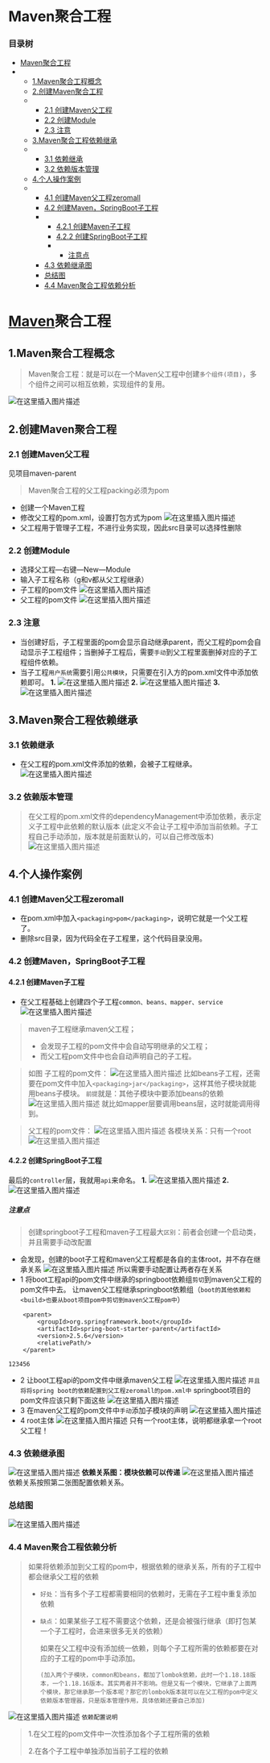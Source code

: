 # Maven聚合工程

### 目录树

- [Maven聚合工程](#Maven_1)
- - [1.Maven聚合工程概念](#1Maven_2)
  - [2.创建Maven聚合工程](#2Maven_6)
  - - [2.1 创建Maven父工程](#21_Maven_7)
    - [2.2 创建Module](#22_Module_14)
    - [2.3 注意](#23__21)
  - [3.Maven聚合工程依赖继承](#3Maven_30)
  - - [3.1 依赖继承](#31__31)
    - [3.2 依赖版本管理](#32__34)
  - [4.个人操作案例](#4_39)
  - - [4.1 创建Maven父工程zeromall](#41_Mavenzeromall_40)
    - [4.2 创建Maven，SpringBoot子工程](#42_MavenSpringBoot_43)
    - - [4.2.1 创建Maven子工程](#421_Maven_44)
      - [4.2.2 创建SpringBoot子工程](#422_SpringBoot_63)
      - - [注意点](#_69)
    - [4.3 依赖继承图](#43__97)
    - [总结图](#_102)
    - [4.4 Maven聚合工程依赖分析](#44_Maven_105)

# [Maven](https://so.csdn.net/so/search?q=Maven&spm=1001.2101.3001.7020)聚合工程

## 1.Maven聚合工程概念

> Maven聚合工程：就是可以在一个Maven父工程中创建`多个组件(项目)`，多个组件之间可以相互依赖，实现组件的复用。

![在这里插入图片描述](img/630a7ee727a346ea82c827ad870c9ba2.png)

## 2.创建Maven聚合工程

### 2.1 创建Maven父工程

见项目maven-parent

> Maven聚合工程的父工程packing必须为pom

- 创建一个Maven工程
- 修改父工程的pom.xml，设置打包方式为pom
  ![在这里插入图片描述](img/c2990768d3e64649918cfe252849518c.png)
- 父工程用于管理子工程，不进行业务实现，因此src目录可以选择性删除

### 2.2 创建Module

- 选择父工程—右键—New—Module
- 输入子工程名称（g和v都从父工程继承）
- 子工程的pom文件
  ![在这里插入图片描述](img/bc5882ba5818447fa0ffa0a5232b7cc9.png)
- 父工程的pom文件
  ![在这里插入图片描述](img/5b90b03d53064abcbd85a18c6100e164.png)

### 2.3 注意

- 当创建好后，子工程里面的pom会显示自动继承parent，而父工程的pom会自动显示子工程组件；当删掉子工程后，需要`手动`到父工程里面删掉对应的子工程组件依赖。
- 当子工程`用户系统`需要引用`公共模块`，只需要在引入方的pom.xml文件中添加依赖即可。
  **1.**
  ![在这里插入图片描述](img/bf4dcdb9cf194285a4b1a183856d8de9.png)
  **2.**
  ![在这里插入图片描述](img/621be726f51143959b8863cd22381367.png)
  **3.**
  ![在这里插入图片描述](img/19e89cf5ab454487930aa7af3f7a99c6.png)

## 3.Maven聚合工程依赖继承

### 3.1 依赖继承

- 在父工程的pom.xml文件添加的依赖，会被子工程继承。
  ![在这里插入图片描述](img/e2958126960040d99179a663d9563815.png)

### 3.2 依赖版本管理

> 在父工程的pom.xml文件的dependencyManagement中添加依赖，表示定义子工程中此依赖的默认版本
> (此定义不会让子工程中添加当前依赖。子工程自己手动添加，版本就是前面默认的，可以自己修改版本)
> ![在这里插入图片描述](img/887a0ffd31064925b7ccd24384d63370.png)

## 4.个人操作案例

### 4.1 创建Maven父工程zeromall

- 在pom.xml中加入`<packaging>pom</packaging>`，说明它就是一个父工程了。
- 删除src目录，因为代码全在子工程里，这个代码目录没用。

### 4.2 创建Maven，SpringBoot子工程

#### 4.2.1 创建Maven子工程

- 在父工程基础上创建四个子工程`common、beans、mapper、service`
  ![在这里插入图片描述](img/a89194ac5a9b4097933690367a832da3.png)

> maven子工程继承maven父工程；
>
> - 会发现子工程的pom文件中会自动写明继承的父工程；
> - 而父工程pom文件中也会自动声明自己的子工程。

> 如图
> 子工程的pom文件：
> ![在这里插入图片描述](img/b4bf03349c2b41df9a2bfb4aa8d91889.png)
> 比如beans子工程，还需要在pom文件中加入`<packaging>jar</packaging>`，这样其他子模块就能用beans子模块。
> `前提`就是：其他子模块中要添加beans的依赖
> ![在这里插入图片描述](img/562d2dbe29b546e883192c7e3a4022a1.png)
> 就比如mapper层要调用beans层，这时就能调用得到。

> 父工程的pom文件：
> ![在这里插入图片描述](img/c94a11c324e34f968d99c3f2b6cf90b9.png)
> 各模块关系：只有一个root
> ![在这里插入图片描述](img/d6c4c69dc94546b59bab32cd070cbf8a.png)

#### 4.2.2 创建SpringBoot子工程

最后的`controller`层，我就用`api`来命名。
**1.**
![在这里插入图片描述](img/5a67b9fc0a01401581fff36f576241f3.png)
**2.**
![在这里插入图片描述](img/9ca13e48cf394b3f912602ca63203c76.png)

##### 注意点

> 创建springboot子工程和maven子工程最大`区别`：前者会创建一个启动类，并且需要手动改配置

- 会发现，创建的boot子工程和maven父工程都是各自的主体root，并不存在继承关系
  ![在这里插入图片描述](img/4092be521efa4864957f06d8b57e7fd0.png)
  所以需要手动配置让两者存在关系
- 1 将boot工程api的pom文件中继承的springboot依赖组`剪切`到maven父工程的pom文件中去。
  让maven父工程继承springboot依赖组（`boot的其他依赖和<build>也要从boot项目pom中剪切到maven父工程pom中`）

```
    <parent>
        <groupId>org.springframework.boot</groupId>
        <artifactId>spring-boot-starter-parent</artifactId>
        <version>2.5.6</version>
        <relativePath/>
    </parent>

123456
```

- 2 让boot工程api的pom文件中继承maven父工程
  ![在这里插入图片描述](img/1e5372ce287c40a2ac2873b0c87f535a.png)
  `并且将将spring boot的依赖配置到父工程zeromall的pom.xml中`
  springboot项目的pom文件应该只剩下面这些
  ![在这里插入图片描述](img/ab0f9af6493a4a1d8ca6fb3064e815fc.png)
- 3 在maven父工程的pom文件中`手动`添加子模块的声明
  ![在这里插入图片描述](img/15b562cf31f342b79a598b3edbbfb5f0.png)
- 4 root主体
  ![在这里插入图片描述](img/be9afe5dcbd24903b522868c088998ba.png)
  只有一个root主体，说明都继承拿一个root父工程！

### 4.3 依赖继承图

![在这里插入图片描述](img/89e11e149b7b4941b01691f7274fbc2a.png)
**依赖关系图：模块依赖可以传递**
![在这里插入图片描述](img/ea391597c2cc44ee9a16fe1a9c8a0c51.png)
依赖关系按照第二张图配置依赖关系。

### 总结图

![在这里插入图片描述](img/eb25c7b09ebb4aba91ca0b24d29b7c7d.png)

### 4.4 Maven聚合工程依赖分析

> 如果将依赖添加到父工程的pom中，根据依赖的继承关系，所有的子工程中都会继承父工程的依赖
>
> - `好处`：当有多个子工程都需要相同的依赖时，无需在子工程中重复添加依赖
>
> - `缺点`：如果某些子工程不需要这个依赖，还是会被强行继承（即打包某一个子工程时，会进来很多无关的依赖）
>
>   如果在父工程中没有添加统一依赖，则每个子工程所需的依赖都要在对应的子工程的pom中手动添加。
>
>   `(加入两个子模块，common和beans，都加了lombok依赖，此时一个1.18.18版本，一个1.18.16版本。其实两者并不影响。但是又有一个模块，它继承了上面两个模块，那它继承那一个版本呢？那它的lombok版本就可以在父工程的pom中定义依赖版本管理器，只是版本管理作用，具体依赖还要自己添加)`

![在这里插入图片描述](img/922d4e9f30ef4fbb918ee5bf85654844.png)
`依赖配置说明`

> 1.在父工程的pom文件中一次性添加各个子工程所需的依赖
>
> 2.在各个子工程中单独添加当前子工程的依赖